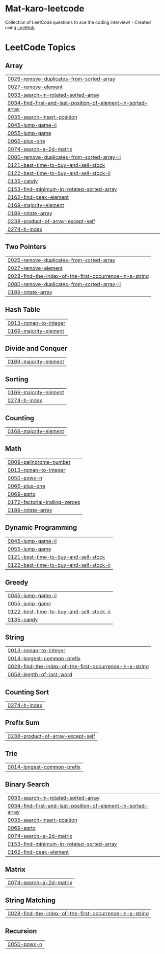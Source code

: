 # Mat-karo-leetcode
Collection of LeetCode questions to ace the coding interview! - Created using [LeetHub](https://github.com/QasimWani/LeetHub)

<!---LeetCode Topics Start-->
# LeetCode Topics
## Array
|  |
| ------- |
| [0026-remove-duplicates-from-sorted-array](https://github.com/yashrathee0707/Mat-karo-leetcode/tree/master/0026-remove-duplicates-from-sorted-array) |
| [0027-remove-element](https://github.com/yashrathee0707/Mat-karo-leetcode/tree/master/0027-remove-element) |
| [0033-search-in-rotated-sorted-array](https://github.com/yashrathee0707/Mat-karo-leetcode/tree/master/0033-search-in-rotated-sorted-array) |
| [0034-find-first-and-last-position-of-element-in-sorted-array](https://github.com/yashrathee0707/Mat-karo-leetcode/tree/master/0034-find-first-and-last-position-of-element-in-sorted-array) |
| [0035-search-insert-position](https://github.com/yashrathee0707/Mat-karo-leetcode/tree/master/0035-search-insert-position) |
| [0045-jump-game-ii](https://github.com/yashrathee0707/Mat-karo-leetcode/tree/master/0045-jump-game-ii) |
| [0055-jump-game](https://github.com/yashrathee0707/Mat-karo-leetcode/tree/master/0055-jump-game) |
| [0066-plus-one](https://github.com/yashrathee0707/Mat-karo-leetcode/tree/master/0066-plus-one) |
| [0074-search-a-2d-matrix](https://github.com/yashrathee0707/Mat-karo-leetcode/tree/master/0074-search-a-2d-matrix) |
| [0080-remove-duplicates-from-sorted-array-ii](https://github.com/yashrathee0707/Mat-karo-leetcode/tree/master/0080-remove-duplicates-from-sorted-array-ii) |
| [0121-best-time-to-buy-and-sell-stock](https://github.com/yashrathee0707/Mat-karo-leetcode/tree/master/0121-best-time-to-buy-and-sell-stock) |
| [0122-best-time-to-buy-and-sell-stock-ii](https://github.com/yashrathee0707/Mat-karo-leetcode/tree/master/0122-best-time-to-buy-and-sell-stock-ii) |
| [0135-candy](https://github.com/yashrathee0707/Mat-karo-leetcode/tree/master/0135-candy) |
| [0153-find-minimum-in-rotated-sorted-array](https://github.com/yashrathee0707/Mat-karo-leetcode/tree/master/0153-find-minimum-in-rotated-sorted-array) |
| [0162-find-peak-element](https://github.com/yashrathee0707/Mat-karo-leetcode/tree/master/0162-find-peak-element) |
| [0169-majority-element](https://github.com/yashrathee0707/Mat-karo-leetcode/tree/master/0169-majority-element) |
| [0189-rotate-array](https://github.com/yashrathee0707/Mat-karo-leetcode/tree/master/0189-rotate-array) |
| [0238-product-of-array-except-self](https://github.com/yashrathee0707/Mat-karo-leetcode/tree/master/0238-product-of-array-except-self) |
| [0274-h-index](https://github.com/yashrathee0707/Mat-karo-leetcode/tree/master/0274-h-index) |
## Two Pointers
|  |
| ------- |
| [0026-remove-duplicates-from-sorted-array](https://github.com/yashrathee0707/Mat-karo-leetcode/tree/master/0026-remove-duplicates-from-sorted-array) |
| [0027-remove-element](https://github.com/yashrathee0707/Mat-karo-leetcode/tree/master/0027-remove-element) |
| [0028-find-the-index-of-the-first-occurrence-in-a-string](https://github.com/yashrathee0707/Mat-karo-leetcode/tree/master/0028-find-the-index-of-the-first-occurrence-in-a-string) |
| [0080-remove-duplicates-from-sorted-array-ii](https://github.com/yashrathee0707/Mat-karo-leetcode/tree/master/0080-remove-duplicates-from-sorted-array-ii) |
| [0189-rotate-array](https://github.com/yashrathee0707/Mat-karo-leetcode/tree/master/0189-rotate-array) |
## Hash Table
|  |
| ------- |
| [0013-roman-to-integer](https://github.com/yashrathee0707/Mat-karo-leetcode/tree/master/0013-roman-to-integer) |
| [0169-majority-element](https://github.com/yashrathee0707/Mat-karo-leetcode/tree/master/0169-majority-element) |
## Divide and Conquer
|  |
| ------- |
| [0169-majority-element](https://github.com/yashrathee0707/Mat-karo-leetcode/tree/master/0169-majority-element) |
## Sorting
|  |
| ------- |
| [0169-majority-element](https://github.com/yashrathee0707/Mat-karo-leetcode/tree/master/0169-majority-element) |
| [0274-h-index](https://github.com/yashrathee0707/Mat-karo-leetcode/tree/master/0274-h-index) |
## Counting
|  |
| ------- |
| [0169-majority-element](https://github.com/yashrathee0707/Mat-karo-leetcode/tree/master/0169-majority-element) |
## Math
|  |
| ------- |
| [0009-palindrome-number](https://github.com/yashrathee0707/Mat-karo-leetcode/tree/master/0009-palindrome-number) |
| [0013-roman-to-integer](https://github.com/yashrathee0707/Mat-karo-leetcode/tree/master/0013-roman-to-integer) |
| [0050-powx-n](https://github.com/yashrathee0707/Mat-karo-leetcode/tree/master/0050-powx-n) |
| [0066-plus-one](https://github.com/yashrathee0707/Mat-karo-leetcode/tree/master/0066-plus-one) |
| [0069-sqrtx](https://github.com/yashrathee0707/Mat-karo-leetcode/tree/master/0069-sqrtx) |
| [0172-factorial-trailing-zeroes](https://github.com/yashrathee0707/Mat-karo-leetcode/tree/master/0172-factorial-trailing-zeroes) |
| [0189-rotate-array](https://github.com/yashrathee0707/Mat-karo-leetcode/tree/master/0189-rotate-array) |
## Dynamic Programming
|  |
| ------- |
| [0045-jump-game-ii](https://github.com/yashrathee0707/Mat-karo-leetcode/tree/master/0045-jump-game-ii) |
| [0055-jump-game](https://github.com/yashrathee0707/Mat-karo-leetcode/tree/master/0055-jump-game) |
| [0121-best-time-to-buy-and-sell-stock](https://github.com/yashrathee0707/Mat-karo-leetcode/tree/master/0121-best-time-to-buy-and-sell-stock) |
| [0122-best-time-to-buy-and-sell-stock-ii](https://github.com/yashrathee0707/Mat-karo-leetcode/tree/master/0122-best-time-to-buy-and-sell-stock-ii) |
## Greedy
|  |
| ------- |
| [0045-jump-game-ii](https://github.com/yashrathee0707/Mat-karo-leetcode/tree/master/0045-jump-game-ii) |
| [0055-jump-game](https://github.com/yashrathee0707/Mat-karo-leetcode/tree/master/0055-jump-game) |
| [0122-best-time-to-buy-and-sell-stock-ii](https://github.com/yashrathee0707/Mat-karo-leetcode/tree/master/0122-best-time-to-buy-and-sell-stock-ii) |
| [0135-candy](https://github.com/yashrathee0707/Mat-karo-leetcode/tree/master/0135-candy) |
## String
|  |
| ------- |
| [0013-roman-to-integer](https://github.com/yashrathee0707/Mat-karo-leetcode/tree/master/0013-roman-to-integer) |
| [0014-longest-common-prefix](https://github.com/yashrathee0707/Mat-karo-leetcode/tree/master/0014-longest-common-prefix) |
| [0028-find-the-index-of-the-first-occurrence-in-a-string](https://github.com/yashrathee0707/Mat-karo-leetcode/tree/master/0028-find-the-index-of-the-first-occurrence-in-a-string) |
| [0058-length-of-last-word](https://github.com/yashrathee0707/Mat-karo-leetcode/tree/master/0058-length-of-last-word) |
## Counting Sort
|  |
| ------- |
| [0274-h-index](https://github.com/yashrathee0707/Mat-karo-leetcode/tree/master/0274-h-index) |
## Prefix Sum
|  |
| ------- |
| [0238-product-of-array-except-self](https://github.com/yashrathee0707/Mat-karo-leetcode/tree/master/0238-product-of-array-except-self) |
## Trie
|  |
| ------- |
| [0014-longest-common-prefix](https://github.com/yashrathee0707/Mat-karo-leetcode/tree/master/0014-longest-common-prefix) |
## Binary Search
|  |
| ------- |
| [0033-search-in-rotated-sorted-array](https://github.com/yashrathee0707/Mat-karo-leetcode/tree/master/0033-search-in-rotated-sorted-array) |
| [0034-find-first-and-last-position-of-element-in-sorted-array](https://github.com/yashrathee0707/Mat-karo-leetcode/tree/master/0034-find-first-and-last-position-of-element-in-sorted-array) |
| [0035-search-insert-position](https://github.com/yashrathee0707/Mat-karo-leetcode/tree/master/0035-search-insert-position) |
| [0069-sqrtx](https://github.com/yashrathee0707/Mat-karo-leetcode/tree/master/0069-sqrtx) |
| [0074-search-a-2d-matrix](https://github.com/yashrathee0707/Mat-karo-leetcode/tree/master/0074-search-a-2d-matrix) |
| [0153-find-minimum-in-rotated-sorted-array](https://github.com/yashrathee0707/Mat-karo-leetcode/tree/master/0153-find-minimum-in-rotated-sorted-array) |
| [0162-find-peak-element](https://github.com/yashrathee0707/Mat-karo-leetcode/tree/master/0162-find-peak-element) |
## Matrix
|  |
| ------- |
| [0074-search-a-2d-matrix](https://github.com/yashrathee0707/Mat-karo-leetcode/tree/master/0074-search-a-2d-matrix) |
## String Matching
|  |
| ------- |
| [0028-find-the-index-of-the-first-occurrence-in-a-string](https://github.com/yashrathee0707/Mat-karo-leetcode/tree/master/0028-find-the-index-of-the-first-occurrence-in-a-string) |
## Recursion
|  |
| ------- |
| [0050-powx-n](https://github.com/yashrathee0707/Mat-karo-leetcode/tree/master/0050-powx-n) |
<!---LeetCode Topics End-->